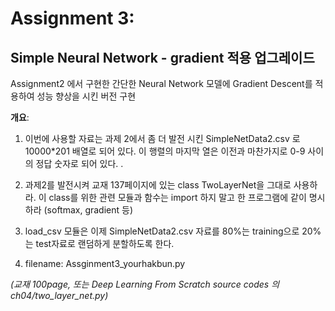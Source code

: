 # Assignment 3: 

## Simple Neural Network - gradient 적용 업그레이드
  
Assignment2 에서 구현한 간단한  Neural Network 모델에 Gradient Descent를 적용하여 성능 향상을 시킨 버전 구현 
 
   **개요**:
   
1. 이번에 사용할 자료는 과제 2에서 좀 더 발전 시킨 SimpleNetData2.csv 로 10000*201 배열로 되어 있다. 이 행렬의 마지막 열은 이전과 마찬가지로 0-9 사이의 정답 숫자로 되어 있다. .

2. 과제2를 발전시켜 교재 137페이지에 있는 class TwoLayerNet을 그대로 사용하라. 이 class를 위한 관련 모듈과 함수는 import 하지 말고 한 프로그램에 같이 명시하라 (softmax, gradient 등)  

3. load_csv 모듈은 이제 SimpleNetData2.csv 자료를 80%는 training으로 20%는 test자료로 랜덤하게 분할하도록 한다.  

4. filename: Assginment3_yourhakbun.py

*(교재 100page, 또는 Deep Learning From Scratch source codes 의 ch04/two_layer_net.py)*